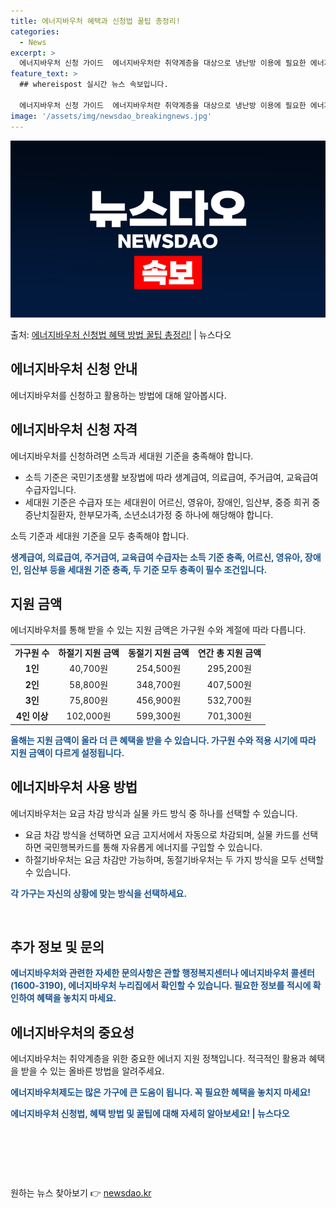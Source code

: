 ```yaml
---
title: 에너지바우처 혜택과 신청법 꿀팁 총정리!
categories:
  - News
excerpt: >
  에너지바우처 신청 가이드  에너지바우처란 취약계층을 대상으로 냉난방 이용에 필요한 에너지를 구입할 수 있는 …
feature_text: >
  ## whereispost 실시간 뉴스 속보입니다.

  에너지바우처 신청 가이드  에너지바우처란 취약계층을 대상으로 냉난방 이용에 필요한 에너지를 구입할 수 있는 …
image: '/assets/img/newsdao_breakingnews.jpg'
---
```


![뉴스다오 속보](/assets/img/newsdao_breakingnews.jpg)

<p>출처: <a href="https://newsdao.kr/4130" rel="dofollow">에너지바우처 신청법 혜택 방법 꿀팁 총정리!</a> | 뉴스다오</p>

<h2 data-ke-size="size26">에너지바우처 신청 안내</h2>
<p data-ke-size="size16">에너지바우처를 신청하고 활용하는 방법에 대해 알아봅시다.</p>

<h2 data-ke-size="size24">에너지바우처 신청 자격</h2>
<p data-ke-size="size16">에너지바우처를 신청하려면 소득과 세대원 기준을 충족해야 합니다.</p>
<ul>
	<li>소득 기준은 국민기초생활 보장법에 따라 생계급여, 의료급여, 주거급여, 교육급여 수급자입니다.</li>
	<li>세대원 기준은 수급자 또는 세대원이 어르신, 영유아, 장애인, 임산부, 중증 희귀 중증난치질환자, 한부모가족, 소년소녀가정 중 하나에 해당해야 합니다.</li>
</ul>
<p data-ke-size="size16">소득 기준과 세대원 기준을 모두 충족해야 합니다.</p>
<b><span style="color: #1a5490;">생계급여, 의료급여, 주거급여, 교육급여 수급자는 소득 기준 충족, 어르신, 영유아, 장애인, 임산부 등을 세대원 기준 충족, 두 기준 모두 충족이 필수 조건입니다.</b></span>

<h2 data-ke-size="size24">지원 금액</h2>
<p data-ke-size="size16">에너지바우처를 통해 받을 수 있는 지원 금액은 가구원 수와 계절에 따라 다릅니다.</p>
<table>
	<tr>
		<td style="text-align: center; height: 17px;"><b>가구원 수</b></td>
		<td style="text-align: center; height: 17px;"><b>하절기 지원 금액</b></td>
		<td style="text-align: center; height: 17px;"><b>동절기 지원 금액</b></td>
		<td style="text-align: center; height: 17px;"><b>연간 총 지원 금액</b></td>
	</tr>
	<tr>
		<td style="text-align: center; height: 17px;"><b>1인</b></td>
		<td style="text-align: center; height: 17px;">40,700원</td>
		<td style="text-align: center; height: 17px;">254,500원</td>
		<td style="text-align: center; height: 17px;">295,200원</td>
	</tr>
	<tr>
		<td style="text-align: center; height: 17px;"><b>2인</b></td>
		<td style="text-align: center; height: 17px;">58,800원</td>
		<td style="text-align: center; height: 17px;">348,700원</td>
		<td style="text-align: center; height: 17px;">407,500원</td>
	</tr>
	<tr>
		<td style="text-align: center; height: 17px;"><b>3인</b></td>
		<td style="text-align: center; height: 17px;">75,800원</td>
		<td style="text-align: center; height: 17px;">456,900원</td>
		<td style="text-align: center; height: 17px;">532,700원</td>
	</tr>
	<tr>
		<td style="text-align: center; height: 17px;"><b>4인 이상</b></td>
		<td style="text-align: center; height: 17px;">102,000원</td>
		<td style="text-align: center; height: 17px;">599,300원</td>
		<td style="text-align: center; height: 17px;">701,300원</td>
	</tr>
</table>
<p data-ke-size="size16"><b><span style="color: #1a5490;">올해는 지원 금액이 올라 더 큰 혜택을 받을 수 있습니다. 가구원 수와 적용 시기에 따라 지원 금액이 다르게 설정됩니다.</b></span></p>

<h2 data-ke-size="size24">에너지바우처 사용 방법</h2>
<p data-ke-size="size16">에너지바우처는 요금 차감 방식과 실물 카드 방식 중 하나를 선택할 수 있습니다.</p>
<ul>
	<li>요금 차감 방식을 선택하면 요금 고지서에서 자동으로 차감되며, 실물 카드를 선택하면 국민행복카드를 통해 자유롭게 에너지를 구입할 수 있습니다.</li>
	<li>하절기바우처는 요금 차감만 가능하며, 동절기바우처는 두 가지 방식을 모두 선택할 수 있습니다.</li>
</ul>
<p data-ke-size="size16"><b><span style="color: #1a5490;">각 가구는 자신의 상황에 맞는 방식을 선택하세요.</b></span></p>

<p data-ke-size="size16">&nbsp;</p>

<h2 data-ke-size="size26">추가 정보 및 문의</h2>
<p data-ke-size="size16"><b><span style="color: #1a5490;">에너지바우처와 관련한 자세한 문의사항은 관할 행정복지센터나 에너지바우처 콜센터(1600-3190), 에너지바우처 누리집에서 확인할 수 있습니다. 필요한 정보를 적시에 확인하여 혜택을 놓치지 마세요.</b></span></p>

<h2 data-ke-size="size26">에너지바우처의 중요성</h2>
<p data-ke-size="size16">에너지바우처는 취약계층을 위한 중요한 에너지 지원 정책입니다. 적극적인 활용과 혜택을 받을 수 있는 올바른 방법을 알려주세요.</p>
<p data-ke-size="size16"><b><span style="color: #1a5490;">에너지바우처제도는 많은 가구에 큰 도움이 됩니다. 꼭 필요한 혜택을 놓치지 마세요!</b></span></p>
<p data-ke-size="size16"><b><span style="color: #1a5490;">에너지바우처 신청법, 혜택 방법 및 꿀팁에 대해 자세히 알아보세요! | 뉴스다오</b></span></p>
<p data-ke-size="size16">&nbsp;</p>
<p data-ke-size="size16">&nbsp;</p>
<p data-ke-size="size16">&nbsp;</p> 

원하는 뉴스 찾아보기 👉 <a href="https://newsdao.kr" rel="dofollow">newsdao.kr</a>


